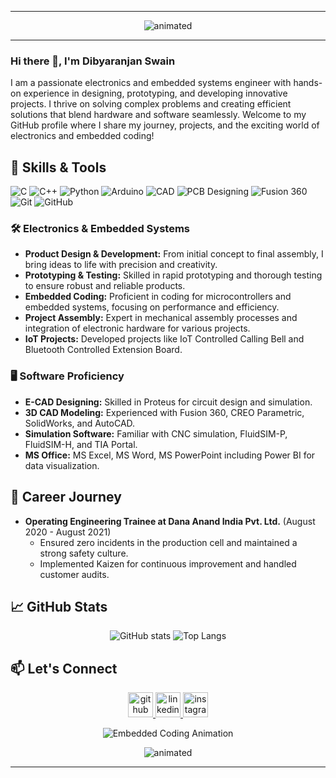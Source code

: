 
---

<div align="center">
  <img src="https://user-images.githubusercontent.com/10498744/210012254-234538ff-d198-48aa-8964-37e6fd45d227.gif" alt="animated" />
</div>

---

### Hi there 👋, I'm Dibyaranjan Swain

I am a passionate electronics and embedded systems engineer with hands-on experience in designing, prototyping, and developing innovative projects. I thrive on solving complex problems and creating efficient solutions that blend hardware and software seamlessly. Welcome to my GitHub profile where I share my journey, projects, and the exciting world of electronics and embedded coding!

## 🔧 Skills & Tools

![C](https://img.shields.io/badge/-C-00599C?logo=c&logoColor=white&style=for-the-badge) ![C++](https://img.shields.io/badge/-C++-00599C?logo=c%2B%2B&logoColor=white&style=for-the-badge) ![Python](https://img.shields.io/badge/-Python-3776AB?logo=python&logoColor=white&style=for-the-badge) ![Arduino](https://img.shields.io/badge/-Arduino-00979D?logo=arduino&logoColor=white&style=for-the-badge) ![CAD](https://img.shields.io/badge/-CAD-0078D7?logo=autodesk&logoColor=white&style=for-the-badge) ![PCB Designing](https://img.shields.io/badge/-PCB%20Designing-8DD6F9?logo=probot&logoColor=white&style=for-the-badge) ![Fusion 360](https://img.shields.io/badge/-Fusion%20360-FF9E0F?logo=autodesk&logoColor=white&style=for-the-badge) ![Git](https://img.shields.io/badge/-Git-F05032?logo=git&logoColor=white&style=for-the-badge) ![GitHub](https://img.shields.io/badge/-GitHub-181717?logo=github&logoColor=white&style=for-the-badge)

### 🛠️ Electronics & Embedded Systems
- **Product Design & Development:** From initial concept to final assembly, I bring ideas to life with precision and creativity.
- **Prototyping & Testing:** Skilled in rapid prototyping and thorough testing to ensure robust and reliable products.
- **Embedded Coding:** Proficient in coding for microcontrollers and embedded systems, focusing on performance and efficiency.
- **Project Assembly:** Expert in mechanical assembly processes and integration of electronic hardware for various projects.
- **IoT Projects:** Developed projects like IoT Controlled Calling Bell and Bluetooth Controlled Extension Board.

### 🖥️ Software Proficiency
- **E-CAD Designing:** Skilled in Proteus for circuit design and simulation.
- **3D CAD Modeling:** Experienced with Fusion 360, CREO Parametric, SolidWorks, and AutoCAD.
- **Simulation Software:** Familiar with CNC simulation, FluidSIM-P, FluidSIM-H, and TIA Portal.
- **MS Office:** MS Excel, MS Word, MS PowerPoint  including Power BI for data visualization.

## 🌱 Career Journey

- **Operating Engineering Trainee at Dana Anand India Pvt. Ltd.** (August 2020 - August 2021)
  - Ensured zero incidents in the production cell and maintained a strong safety culture.
  - Implemented Kaizen for continuous improvement and handled customer audits.

## 📈 GitHub Stats

<div align="center">
  <img src="https://github-readme-stats.vercel.app/api?username=dibyasn&show_icons=true&theme=radical" alt="GitHub stats">
  <img src="https://github-readme-stats.vercel.app/api/top-langs/?username=dibyasn&layout=compact&theme=radical" alt="Top Langs">
</div>

## 📫 Let's Connect

<div align="center">
  <a href="https://github.com/dibyasn" target="_blank">
    <img src='https://cdn.jsdelivr.net/npm/simple-icons@3.0.1/icons/github.svg' alt='github' height='40'>
  </a> 
  <a href="https://www.linkedin.com/in/dibyasn/" target="_blank">
    <img src='https://upload.wikimedia.org/wikipedia/commons/0/01/LinkedIn_Logo.svg' alt='linkedin' height='40'>
  </a>    
  <a href="https://www.instagram.com/iamuser_d/" target="_blank">
    <img src='https://upload.wikimedia.org/wikipedia/commons/a/a5/Instagram_icon.png' alt='instagram' height='40'>
  </a>
</div>

<p align="center">
  <img src="https://user-images.githubusercontent.com/10498744/210113490-e2fad07f-4488-4da8-a656-b9abbdd8cb26.gif" alt="Embedded Coding Animation">
</p>

<div align="center">
  <img src="https://user-images.githubusercontent.com/10498744/210157572-1fca0242-8af2-46a6-bfa3-666ffd40ebde.svg" alt="animated" />
</div>

---
